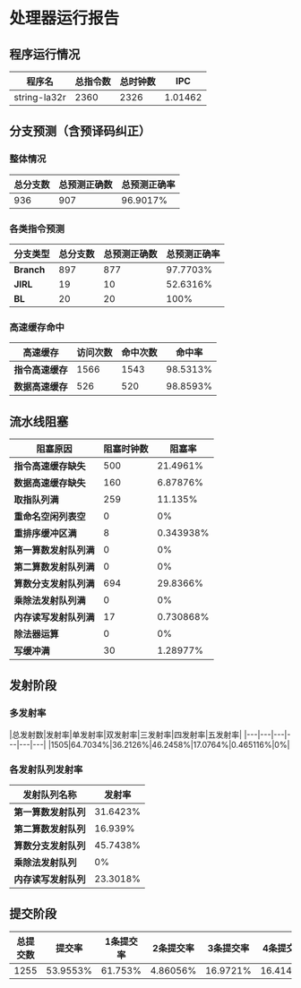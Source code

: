 # 处理器运行报告
## 程序运行情况
|程序名|总指令数|总时钟数|IPC|
|---|---|---|---|
|string-la32r|2360|2326|1.01462|

## 分支预测（含预译码纠正）
### 整体情况
|总分支数|总预测正确数|总预测正确率|
|---|---|---|
|936|907|96.9017%|

### 各类指令预测
|分支类型|总分支数|总预测正确数|总预测正确率|
|---|---|---|---|
|**Branch**| 897 | 877 | 97.7703%|
|**JIRL**| 19 | 10 | 52.6316%|
|**BL**| 20 | 20 | 100%|

### 高速缓存命中
|高速缓存|访问次数|命中次数|命中率|
|---|---|---|---|
|**指令高速缓存**| 1566 | 1543 | 98.5313%|
|**数据高速缓存**| 526 | 520 | 98.8593%|
## 流水线阻塞
|阻塞原因|阻塞时钟数|阻塞率|
|---|---|---|
|**指令高速缓存缺失**| 500 | 21.4961%|
|**数据高速缓存缺失**| 160 | 6.87876%|
|**取指队列满**| 259 | 11.135%|
|**重命名空闲列表空**|0 | 0%|
|**重排序缓冲区满**|8 | 0.343938%|
|**第一算数发射队列满**|0 | 0%|
|**第二算数发射队列满**|0 | 0%|
|**算数分支发射队列满**|694 | 29.8366%|
|**乘除法发射队列满**|0 | 0%|
|**内存读写发射队列满**|17 | 0.730868%|
|**除法器运算**|0 | 0%|
|**写缓冲满**|30 | 1.28977%|

## 发射阶段
### 多发射率
|总发射数|发射率|单发射率|双发射率|三发射率|四发射率|五发射率|
|---|---|---|---|---|---|
|1505|64.7034%|36.2126%|46.2458%|17.0764%|0.465116%|0%|

### 各发射队列发射率
|发射队列名称|发射率|
|---|---|
|**第一算数发射队列**|31.6423%|
|**第二算数发射队列**|16.939%|
|**算数分支发射队列**|45.7438%|
|**乘除法发射队列**|0%|
|**内存读写发射队列**|23.3018%|

## 提交阶段
|总提交数|提交率|1条提交率|2条提交率|3条提交率|4条提交率|
|---|---|---|---|---|---|
|1255|53.9553%|61.753%|4.86056%|16.9721%|16.4143%|
